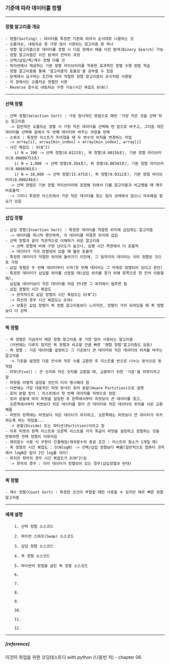 ### 기준에 따라 데이터를 정렬
--------------------------------------------------------------------------------------------------------------------------------  
#### 정렬 알고리즘 개요
	- 정렬(Sorting) : 데이터를 특정한 기준에 따라서 순서대로 나열하는 것
 	- 오름차순, 내림차순 등 가장 많이 사용되는 알고리즘 중 하나
  	- 정렬 알고리즘으로 데이터를 정렬 시 다음 장에서 배울 이진 탐색(Binary Search) 가능
   	- 정렬 알고리즘은 이진 탐색의 전처리 과정
	- 선택/삽입/퀵/계수 정렬 다룰 것
	- 파이썬에서 제공하는 기본 정렬 라이브러리를 적용한 효과적인 정렬 수행 방법 학습
	- 정렬 알고리즘을 통해 '알고리즘의 효율성'을 공부할 수 있음
	- 문제에서 요구하는 조건에 따라 적절한 정렬 알고리즘이 공식처럼 사용됨
	- 이 장에서는 오름차순 정렬만 사용
	- Reverse 함수로 내림차순 구현 가능(시간 복잡도 O(N))

--------------------------------------------------------------------------------------------------------------------------------  
#### 선택 정렬
	- 선택 정렬(Selection Sort) : 가장 원시적인 방법으로 매번 '가장 작은 것을 선택'하는 알고리즘
 	  -> 일반적인 오름차순 정렬 시 가장 작은 데이터를 선택해 맨 앞으로 바꾸고, 그다음 작은 데이터를 선택해 앞에서 두 번째 데이터와 바꾸는 과정을 반복
	- 스와프 : 특정한 리스트가 주어졌을 때 두 변수의 위치를 변경하는 작업
	  -> array[i], array[min_index] = array[min_index], array[i]
	- 시간 복잡도 : O(N^2)
 		i) N = 100 -> 선택 정렬(0.0123초), 퀵 정렬(0.00156초), 기본 정렬 라이브러리(0.00000753초)
		i) N = 1,000 -> 선택 정렬(0.354초), 퀵 정렬(0.00343초), 기본 정렬 라이브러리(0.0000365초)
		i) N = 10,000 -> 선택 정렬(15.475초), 퀵 정렬(0.0312초), 기본 정렬 라이브러리(0.000248초)
	  -> 선택 정렬은 기본 정렬 라이브러리에 포함해 뒤에서 다룰 알고리즘과 비교했을 때 매우 비효율적
	  -> 그러나 특정한 리스트에서 가장 작은 데이터를 찾는 일이 코테에서 많으니 익숙해질 필요가 있음

--------------------------------------------------------------------------------------------------------------------------------  
#### 삽입 정렬
	- 삽입 정렬(Insertion Sort) : 특정한 데이터를 적절한 위치에 삽입하는 알고리즘
	  -> 데이터를 하나씩 확인하며, 각 데이터를 적절한 위치에 삽입
	- 선택 정렬과 같이 직관적으로 이해하기 쉬운 알고리즘
	  -> 선택 정렬에 비해 구현 난이도가 높으나, 실행 시간 측면에서 더 효율적
	  -> 데이터가 거의 정렬되어 있을 때 훨씬 효율적
	- 특정한 데이터가 적절한 위치에 들어가기 이전에, 그 앞까지의 데이터는 이미 정렬된 것으로 가정
	- 삽입 정렬은 두 번째 데이터부터 시작(첫 번째 데이터는 그 자체로 정렬되어 있다고 판단)
	- 특정한 데이터가 삽입될 위치를 선정할 때(삽입 위치를 찾기 위해 왼쪽으로 한 칸씩 이동할 때),
	  삽입될 데이터보다 작은 데이터를 처음 만나면 그 위치에서 멈추면 됨
	- 삽입 정렬의 시간 복잡도
	  -> 원칙적으로 삽입 정렬의 시간 복잡도는 O(N^2)
	  -> 최선의 경우 시간 복잡도는 O(N)
	  -> 보통은 삽입 정렬이 퀵 정렬 알고리즘보다 느리지만, 정렬이 거의 되어있을 때 퀵 정렬보다 더 강력

--------------------------------------------------------------------------------------------------------------------------------
#### 퀵 정렬
	- 퀵 정렬은 지금까지 배운 정렬 알고리즘 중 가장 많이 사용되는 알고리즘
	  (이번에는 다루지 않지만 퀵 정렬과 비교할 만큼 빠른 '병합 정렬'알고리즘도 있음)
	- 퀵 정렬 : 기준 데이터를 설정하고 그 기준보다 큰 데이터와 작은 데이터의 위치를 바꾸는 알고리즘
	  -> 기준을 설정한 다음 큰수와 작은 수를 교환한 후 리스트를 반으로 나누는 방식으로 동작함 
	- 피벗(Pivot) : 큰 숫자와 작은 숫자를 교환할 때, 교환하기 위한 '기준'을 피벗이라고 함
	- 피벗을 어떻게 설정할 것인지 미리 명시해야 함
	- 이번에는 가장 대표적인 피벗 방식인 호어 분할(Hoare Partition)으로 설명
	- 호어 분할 방식 : 리스트에서 첫 번째 데이터를 피벗으로 정함
	- 호어 분할에 따라 피벗을 설정한 후 왼쪽에서부터 피벗보다 큰 데이터를 찾고,
	  오른쪽에서부터 피벗보다 작은 데이터를 찾아 큰 데이터와 작은 데이터의 위치를 서로 교환해줌
	- 피벗의 왼쪽에는 피벗보다 작은 데이터가 위치하고, 오른쪽에는 피벗보다 큰 데이터가 위치하도록 하는 작업을...
	  -> 분할(Divide) 또는 파티션(Partition)이라고 함
	- 이후 피벗의 왼쪽 리스트와 오른쪽 리스트를 각각 똑같이 피벗을 설정하고 정렬하는 것을 반복하면 전체 정렬이 이루어짐
	- 재귀함수 사용 시 구현이 간결해짐(재귀함수의 종료 조건 : 리스트의 원소가 1개일 때)
	- 퀵 정렬의 시간 복잡도 : O(NlogN) -> 선택/삽입 정렬보다 빠름(일반적으로 컴퓨터 과학에서 logN은 밑이 2인 log를 의미)
	- 하지만 최악의 경우 시간 복잡도가 O(N^2)임
	  -> 최악의 경우 : 이미 데이터가 정렬되어 있는 경우(삽입정렬과 반대)

--------------------------------------------------------------------------------------------------------------------------------
#### 퀵 정렬
	- 계수 정렬(Count Sort) : 특정한 조건이 부합할 때만 사용할 수 있지만 매우 빠른 정렬 알고리즘

--------------------------------------------------------------------------------------------------------------------------------
#### 예제 설명
		1. 선택 정렬 소스코드
 
 		2. 파이썬 스와프(Swap) 소스코드

		3. 삽입 정렬 소스코드

		4. 퀵 정렬 소스코드

		5. 파이썬의 장점을 살린 퀵 정렬 소스코드

		6. 

		7. 

		8. 

		9. 

		10. 

		11. 

		12. 
		
--------------------------------------------------------------------------------------------------------------------------------
##### [reference]
이것이 취업을 위한 코딩테스트다 with python (나동빈 저) - chapter 06



